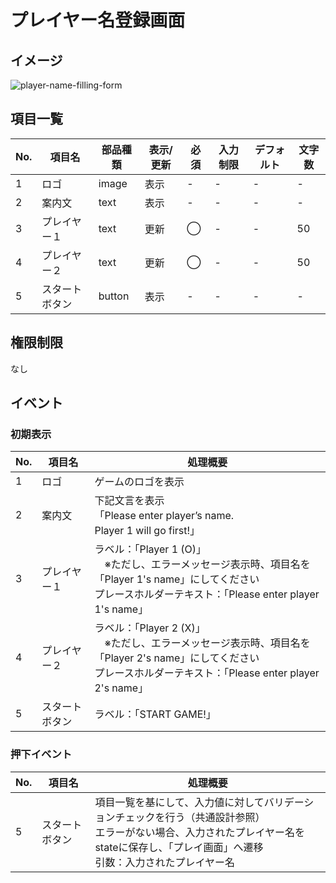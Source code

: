 # プレイヤー名登録画面

## イメージ

![player-name-filling-form](/Users/dangthuyvy/Documents/Git/tic-tac-toe-screen-doc/player-name-filling-form.png)

## 項目一覧

| No. | 項目名 | 部品種類 | 表示/更新 | 必須 | 入力制限 | デフォルト | 文字数 |
| --- | --- | --- | --- | --- | --- | --- | --- |
| 1 | ロゴ | image | 表示 | - | - | - | - |
| 2 | 案内文 | text | 表示 | - | - | - | - |
| 3 | プレイヤー１ | text | 更新 | ◯ | - | - | 50 |
| 4 | プレイヤー２ | text | 更新 | ◯ | - | - | 50 |
| 5 | スタートボタン | button | 表示 | - | - | - | - |

## 権限制限

なし

## イベント

### 初期表示

| No. | 項目名 | 処理概要 |
| --- | --- | --- |
| 1 | ロゴ | ゲームのロゴを表示 |
| 2 | 案内文 | 下記文言を表示<br/>「Please enter player’s name.<br/> Player 1 will go first!」 |
| 3 | プレイヤー１ | ラベル：「Player 1 (O)」<br/>　※ただし、エラーメッセージ表示時、項目名を「Player 1's name」にしてください<br/>プレースホルダーテキスト：「Please enter player 1's name」 |
| 4 | プレイヤー２ | ラベル：「Player 2 (X)」<br/>　※ただし、エラーメッセージ表示時、項目名を「Player 2's name」にしてください<br/>プレースホルダーテキスト：「Please enter player 2's name」 |
| 5 | スタートボタン | ラベル：「START GAME!」 |

### 押下イベント

| No. | 項目名 | 処理概要 |
| --- | --- | --- |
| 5 | スタートボタン | 項目一覧を基にして、入力値に対してバリデーションチェックを行う（共通設計参照）<br/>エラーがない場合、入力されたプレイヤー名をstateに保存し、「プレイ画面」へ遷移<br/>引数：入力されたプレイヤー名 |